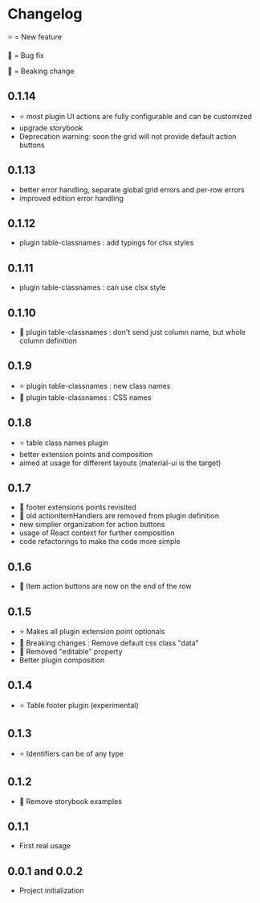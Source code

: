 # Changelog

⭐ = New feature

🐞 = Bug fix

📢 = Beaking change

## 0.1.14

* ⭐ most plugin UI actions are fully configurable and can be customized
* upgrade storybook
* Deprecation warning: soon the grid will not provide default action buttons

## 0.1.13

* better error handling, separate global grid errors and per-row errors
* improved edition error handling

## 0.1.12

* plugin table-classnames : add typings for clsx styles

## 0.1.11

* plugin table-classnames : can use clsx style

## 0.1.10

* 📢 plugin table-classnames : don't send just column name, but whole column definition

## 0.1.9

* ⭐ plugin table-classnames : new class names
* 🐞 plugin table-classnames : CSS names

## 0.1.8

* ⭐ table class names plugin
* better extension points and composition
* aimed at usage for different layouts (material-ui is the target)

## 0.1.7

* 📢 footer extensions points revisited
* 📢 old actionItemHandlers are removed from plugin definition
* new simplier organization for action buttons
* usage of React context for further composition
* code refactorings to make the code more simple

## 0.1.6

* 📢 Item action buttons are now on the end of the row

## 0.1.5

* ⭐ Makes all plugin extension point optionals
* 📢 Breaking changes : Remove default css class "data"
* 📢 Removed "editable" property
* Better plugin composition

## 0.1.4

* ⭐ Table footer plugin (experimental)

## 0.1.3

* ⭐ Identifiers can be of any type

## 0.1.2

* 🐞 Remove storybook examples

## 0.1.1

* First real usage

## 0.0.1 and 0.0.2 

* Project initialization
